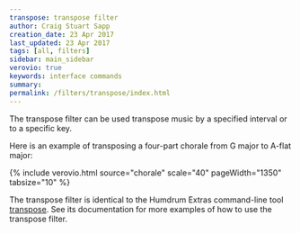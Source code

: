```yaml
---
transpose: transpose filter
author: Craig Stuart Sapp
creation_date: 23 Apr 2017
last_updated: 23 Apr 2017
tags: [all, filters]
sidebar: main_sidebar
verovio: true
keywords: interface commands 
summary: 
permalink: /filters/transpose/index.html
---
```


The transpose filter can be used transpose music by a specified
interval or to a specific key.

Here is an example of transposing a four-part chorale
from G major to A-flat major:

{% include verovio.html
	source="chorale"
	scale="40"
	pageWidth="1350"
	tabsize="10"
%}

<script type="application/json" id="chorale">
!!!filter: transpose -k a-
**kern	**kern	**kern	**kern
*Ibass	*Itenor	*Ialto	*Isoprn
*clefF4	*clefGv2	*clefG2	*clefG2
*k[f#]	*k[f#]	*k[f#]	*k[f#]
*G:	*G:	*G:	*G:
*M3/4	*M3/4	*M3/4	*M3/4
4GG	4B	4d	4g
=1	=1	=1	=1
4G	4B	4d	2g
4E	8cL	4e	.
.	8BJ	.	.
4F#	4A	4d	4dd
=2	=2	=2	=2
4G	4G	2d	4.b
4D	4F#	.	.
.	.	.	8a
4E	4G	4B	4g
=3	=3	=3	=3
4C	8cL	8eL	4.g
.	8BJ	8d	.
8BBL	4c	8e	.
8AAJ	.	8f#J	8a
4GG	4d	4g	4b
=4	=4	=4	=4
2D;	2d;	2f#;	2a;
4GG	4d	4g	4b
=5	=5	=5	=5
4FF#	4A	4d	2dd
4GG	4B	4e	.
4AA	4c	4f#	4cc
=6	=6	=6	=6
4BB	4d	2g	4b
4C	4e	.	2a
4D	8dL	4f#	.
.	8cJ	.	.
=7	=7	=7	=7
2GG;	2B;	2d;	2g;
=:|!	=:|!	=:|!	=:|!
4GG	4d	[4g	4b
=8	=8	=8	=8
4GG	4d	8gL]	4b
.	.	8f#J	.
4AA	4c	8eL	4cc
.	.	8f#J	.
4BB	8BL	[4g	4dd
.	8AJ	.	.
=9	=9	=9	=9
4.BB	8BL	8gL]	4.dd
.	8cJ	8aJ	.
.	4d	8gL	.
8AA	.	8f#J	8cc
4GG	4d	4g	4b
=10	=10	=10	=10
2D;	2d;	2f#;	2a;
[4E	4B	4e	4g
=11	=11	=11	=11
4E]	4G	4e	2b
4D	4B	8f#L	.
.	.	8gJ	.
4C	4e	4a	4cc
=12	=12	=12	=12
4.BB	2d	4a	2dd
.	.	4.g	.
8C	.	.	.
4D	4d	.	4cc
.	.	8f#	.
=13	=13	=13	=13
8GGL	2.d	2g	2.b
8AAJ	.	.	.
4BB	.	.	.
4GG	.	4f	.
=14	=14	=14	=14
2C;	2c;	2e;	2g;
4GG	4d	4g	4b
=15	=15	=15	=15
4FF#	8dL	4.a	2dd
.	8cJ	.	.
4GG	4B	.	.
.	.	8g	.
4AA	4c	4f#	4cc
=16	=16	=16	=16
4BB	2d	2g	2b
4GG	.	.	.
4D	8dL	[4f#	4a
.	8cJ	.	.
=17	=17	=17	=17
8EL	4B	8f#L]	4.g
8D	.	8eJ	.
8C	4c	8eL	.
8BB	.	8f#J	8a
8AA	4d	4g	4b
8GGJ	.	.	.
=18	=18	=18	=18
2D;	2d;	2f#;	2a;
[4G	4d	4g	4b
=19	=19	=19	=19
4G]	2d	2a	2dd
4F#	.	.	.
[4E	4e	8gL	4cc
.	.	8f#J	.
=20	=20	=20	=20
8EL]	2e	2g	4b
8DJ	.	.	.
4C	.	.	2a
4D	8dL	4f#	.
.	8cJ	.	.
=21	=21	=21	=21
2GG;	2B;	2d;	2g;
==	==	==	==
*-	*-	*-	*-
</script>


The transpose filter is identical to the Humdrum Extras command-line tool
[transpose](http://extras.humdrum.org/man/transpose).  See its documentation for
more examples of how to use the transpose filter.


